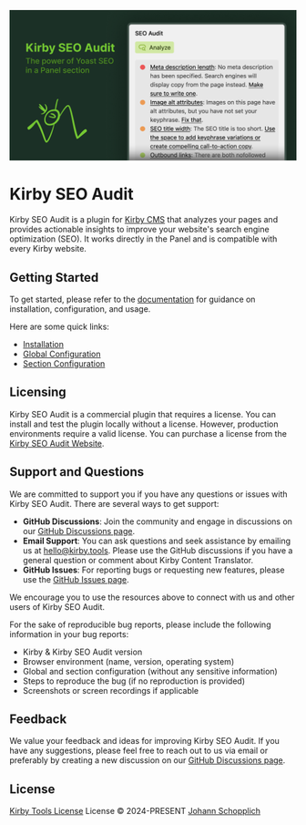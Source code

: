 [![Kirby SEO Audit](./.github/social-card.png)](https://kirby.tools/seo-audit)

# Kirby SEO Audit

Kirby SEO Audit is a plugin for [Kirby CMS](https://getkirby.com) that analyzes your pages and provides actionable insights to improve your website's search engine optimization (SEO). It works directly in the Panel and is compatible with every Kirby website.

## Getting Started

To get started, please refer to the [documentation](https://kirby.tools/docs/seo-audit/get-started) for guidance on installation, configuration, and usage.

Here are some quick links:

- [Installation](https://kirby.tools/docs/seo-audit/get-started)
- [Global Configuration](https://kirby.tools/docs/seo-audit/configuration/global)
- [Section Configuration](https://kirby.tools/docs/seo-audit/configuration/section)

## Licensing

Kirby SEO Audit is a commercial plugin that requires a license. You can install and test the plugin locally without a license. However, production environments require a valid license. You can purchase a license from the [Kirby SEO Audit Website](https://kirby.tools/seo-audit/buy).

## Support and Questions

We are committed to support you if you have any questions or issues with Kirby SEO Audit. There are several ways to get support:

- **GitHub Discussions**: Join the community and engage in discussions on our [GitHub Discussions page](https://github.com/kirby-tools/community/discussions).
- **Email Support**: You can ask questions and seek assistance by emailing us at [hello@kirby.tools](mailto:hello@kirby.tools). Please use the GitHub discussions if you have a general question or comment about Kirby Content Translator.
- **GitHub Issues**: For reporting bugs or requesting new features, please use the [GitHub Issues page](https://github.com/kirby-tools/community/issues).

We encourage you to use the resources above to connect with us and other users of Kirby SEO Audit.

For the sake of reproducible bug reports, please include the following information in your bug reports:

- Kirby & Kirby SEO Audit version
- Browser environment (name, version, operating system)
- Global and section configuration (without any sensitive information)
- Steps to reproduce the bug (if no reproduction is provided)
- Screenshots or screen recordings if applicable

## Feedback

We value your feedback and ideas for improving Kirby SEO Audit. If you have any suggestions, please feel free to reach out to us via email or preferably by creating a new discussion on our [GitHub Discussions page](https://github.com/kirby-tools/community/discussions).

## License

[Kirby Tools License](./LICENSE.md) License © 2024-PRESENT [Johann Schopplich](https://github.com/johannschopplich)
